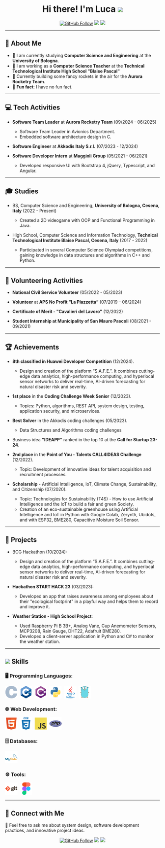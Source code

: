<h1 align="center">Hi there! I'm Luca <img src="https://media.giphy.com/media/hvRJCLFzcasrR4ia7z/giphy.gif" width="35px"></h1>

<p align="center">
  <a href="https://github.com/pulgaluca"><img src="https://img.shields.io/github/followers/pulgaluca?label=Follow&style=social" alt="GitHub Follow"></a>
  <a href="mailto:lucapulgaa@gmail.com"><img src="https://img.shields.io/badge/-lucapulgaa@gmail.com-red?style=flat-square&logo=Gmail&logoColor=white&link=mailto:lucapulgaa@gmail.com"></a>
  <a href="https://www.linkedin.com/in/lucapulga"><img src="https://img.shields.io/badge/LinkedIn-lucapulga-blue?style=flat-square&logo=LinkedIn&logoColor=white&link=https://www.linkedin.com/in/lucapulga"></a>
</p>

---

## 🎨 About Me

- 🌱 I am currently studying **Computer Science and Engineering** at the **University of Bologna**.
- 💼 I am working as a **Computer Science Teacher** at the **Technical Technological Institute High School "Blaise Pascal"**
- 🚀 Currently building some fancy rockets in the air for the **Aurora Rocketry Team**.
- 🎯 **Fun fact**: I have no fun fact.

---

## 💻 Tech Activities
  
- **Software Team Leader** at **Aurora Rocketry Team** (09/2024 - 06/2025)
  - Software Team Leader in Avionics Department.
  - Embedded software architecture design in C.

- **Software Engineer** at **Akkodis Italy S.r.l.** (07/2023 - 12/2024)

- **Software Developer Intern** at **Maggioli Group** (05/2021 - 06/2021)
  - Developed responsive UI with Bootstrap 4, jQuery, Typescript, and Angular.

---

## 🎓 Studies

- BS, Computer Science and Engineering, **University of Bologna, Cesena, Italy** (2022 - Present)
  - Created a 2D videogame with OOP and Functional Programming in Java.
  
- High School, Computer Science and Information Technology, **Technical Technological Institute Blaise Pascal, Cesena, Italy** (2017 - 2022)
  - Participated in several Computer Science Olympiad competitions, gaining knowledge in data structures and algorithms in C++ and Python.
  
---

## 🤝 Volunteering Activities

- **National Civil Service Volunteer** (05/2022 - 05/2023)
  
- **Volunteer** at **APS No Profit “La Piazzetta”** (07/2019 – 06/2024)
  
- **Certificate of Merit - "Cavalieri del Lavoro"** (12/2022)
  
- **Student Internship at Municipality of San Mauro Pascoli** (08/2021 - 09/2021)
  
---

## 🏆 Achievements

- **8th classified in Huawei Developer Competition** (12/2024).
  - Design and creation of the platform “S.A.F.E.”. It combines cutting-edge data analytics, high-performance computing, and hyperlocal sensor networks to deliver real-time, AI-driven forecasting for natural disaster risk and severity.
    
- **1st place** in the **Coding Challenge Week Senior** (12/2023).
  - Topics: Python, algorithms, REST API, system design, testing, application security, and microservices.

- **Best Solver** in the Akkodis coding challenges (05/2023).
  - Data Structures and Algorithms coding challenges

- Business idea **"IDEAPP"** ranked in the top 10 at the **Call for Startup 23-24**.

- **2nd place** in the **Point of You - Talents CALL4IDEAS Challenge** (12/2022).
  - Topic: Development of innovative ideas for talent acquisition and recruitment processes.

- **Scholarship** - Artificial Intelligence, IoT, Climate Change, Sustainability, and Citizenship (07/2020).
  - Topic: Technologies for Sustainability (T4S) - How to use Artificial Intelligence and the IoT to build a fair and green Society.
  - Creation of an eco-sustainable greenhouse using Artificial Intelligence and IoT in Python with Google Colab, Zerynth, Ubidots, and with ESP32, BME280, Capacitive Moisture Soil Sensor.

---

## 📁 Projects
- BCG Hackathon  (10/2024):
  - Design and creation of the platform “S.A.F.E.”. It combines cutting-edge data analytics, high-performance computing, and hyperlocal sensor networks to deliver real-time, AI-driven forecasting for natural disaster risk and severity.

- **Hackathon START HACK 23** (03/2023):
  - Developed an app that raises awareness among employees about their "ecological footprint" in a playful way and helps them to record and improve it.
  
- **Weather Station - High School Project**:
  - Used Raspberry Pi B 3B+, Analog Vane, Cup Anemometer Sensors, MCP3208, Rain Gauge, DHT22, Adafruit BME280.
  - Developed a client-server application in Python and C# to monitor the weather station.

---

## <img src="https://media2.giphy.com/media/QssGEmpkyEOhBCb7e1/giphy.gif" width ="25"><b> Skills</b>

### 🖥️ Programming Languages:
<p>
  <img src="https://github.com/devicons/devicon/blob/master/icons/c/c-original.svg" title="C" alt="C" width="40" height="40"/>&nbsp;
  <img src="https://github.com/devicons/devicon/blob/master/icons/cplusplus/cplusplus-original.svg" title="C++" alt="C++" width="40" height="40"/>&nbsp;
  <img src="https://github.com/devicons/devicon/blob/master/icons/csharp/csharp-original.svg" title="C#" alt="C#" width="40" height="40"/>&nbsp;
  <img src="https://github.com/devicons/devicon/blob/master/icons/python/python-original.svg" title="Python" alt="Python" width="40" height="40"/>&nbsp;
  <img src="https://github.com/devicons/devicon/blob/master/icons/java/java-original.svg" title="Java" alt="Java" width="40" height="40"/>&nbsp;
  <img src="https://github.com/devicons/devicon/blob/master/icons/go/go-original.svg" title="Go" alt="Go" width="40" height="40"/>&nbsp;
</p>

### 🌐 Web Development:
<p>
  <img src="https://github.com/devicons/devicon/blob/master/icons/html5/html5-original.svg" title="HTML5" alt="HTML" width="40" height="40"/>&nbsp;
  <img src="https://github.com/devicons/devicon/blob/master/icons/css3/css3-plain-wordmark.svg"  title="CSS3" alt="CSS" width="40" height="40"/>&nbsp;
  <img src="https://github.com/devicons/devicon/blob/master/icons/javascript/javascript-original.svg" title="JavaScript" alt="JavaScript" width="40" height="40"/>&nbsp;
  <img src="https://github.com/devicons/devicon/blob/master/icons/php/php-original.svg" title="php" alt="php" width="40" height="40"/>&nbsp;
</p>

### 🗄️ Databases:
<p>
  <img src="https://github.com/devicons/devicon/blob/master/icons/mysql/mysql-original-wordmark.svg" title="MySQL"  alt="MySQL" width="40" height="40"/>&nbsp;
</p>

### ⚙️ Tools:
<p>
  <img src="https://github.com/devicons/devicon/blob/master/icons/git/git-original-wordmark.svg" title="Git" alt="Git" width="40" height="40"/>&nbsp;
  <img src="https://github.com/devicons/devicon/blob/master/icons/figma/figma-original.svg" title="Figma" alt="Figma" width="40" height="40"/>&nbsp;
</p>

---

## 🌟 Connect with Me
💬 Feel free to ask me about system design, software development practices, and innovative project ideas.
<p align="center">
  <a href="https://github.com/pulgaluca"><img src="https://img.shields.io/github/followers/pulgaluca?label=Follow&style=social" alt="GitHub Follow"></a>
  <a href="mailto:lucapulgaa@gmail.com"><img src="https://img.shields.io/badge/-lucapulgaa@gmail.com-red?style=flat-square&logo=Gmail&logoColor=white&link=mailto:lucapulgaa@gmail.com"></a>
  <a href="https://www.linkedin.com/in/lucapulga"><img src="https://img.shields.io/badge/LinkedIn-lucapulga-blue?style=flat-square&logo=LinkedIn&logoColor=white&link=https://www.linkedin.com/in/lucapulga"></a>
</p>
